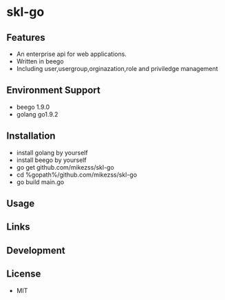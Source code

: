 # skl-go  

## Features  
* An enterprise api for web applications.  
* Written in beego  
* Including user,usergroup,orginazation,role and priviledge management  

## Environment Support  
* beego 1.9.0  
* golang go1.9.2  

## Installation  
* install golang by yourself  
* install beego by yourself  
* go get github.com/mikezss/skl-go  
* cd %gopath%/github.com/mikezss/skl-go  
* go build main.go  


## Usage  

## Links  

## Development  


## License  
* MIT  

